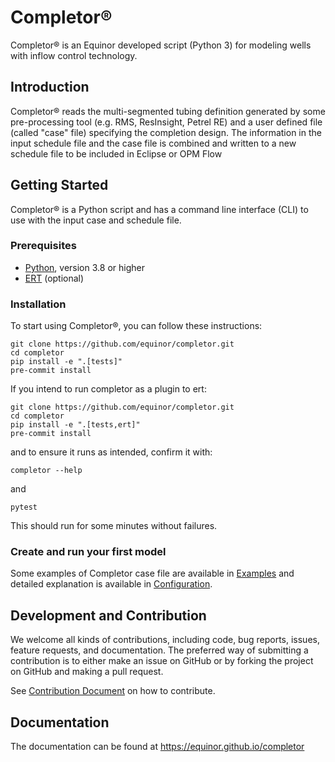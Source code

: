 # Completor®
Completor® is an Equinor developed script (Python 3) for modeling wells with inflow control technology.

## Introduction
Completor® reads the multi-segmented tubing definition generated by some pre-processing tool
(e.g. RMS, ResInsight, Petrel RE) and a user defined file (called "case" file) specifying the completion design.
The information in the input schedule file and the case file is combined
and written to a new schedule file to be included in Eclipse or OPM Flow

## Getting Started
Completor® is a Python script and has a command line interface (CLI) to use with the input case and schedule file.

### Prerequisites
* [Python](https://www.python.org/), version 3.8 or higher
* [ERT](https://github.com/equinor/ert) (optional)

### Installation
To start using Completor®, you can follow these instructions:
```shell
git clone https://github.com/equinor/completor.git
cd completor
pip install -e ".[tests]"
pre-commit install
```
If you intend to run completor as a plugin to ert:
```shell
git clone https://github.com/equinor/completor.git
cd completor
pip install -e ".[tests,ert]"
pre-commit install
```
and to ensure it runs as intended, confirm it with:
```shell
completor --help
```
and
```shell
pytest
```
This should run for some minutes without failures.

### Create and run your first model

Some examples of Completor case file are available in [Examples](documentation/docs/about/examples.mdx) and detailed explanation is available in [Configuration](documentation/docs/about/configuration.mdx).

## Development and Contribution

We welcome all kinds of contributions, including code, bug reports, issues, feature requests, and documentation.
The preferred way of submitting a contribution is to either make an issue on GitHub or by forking the project on GitHub
and making a pull request.

See [Contribution Document](documentation/docs/contribution_guide.mdx) on how to contribute.

## Documentation

The documentation can be found at https://equinor.github.io/completor
